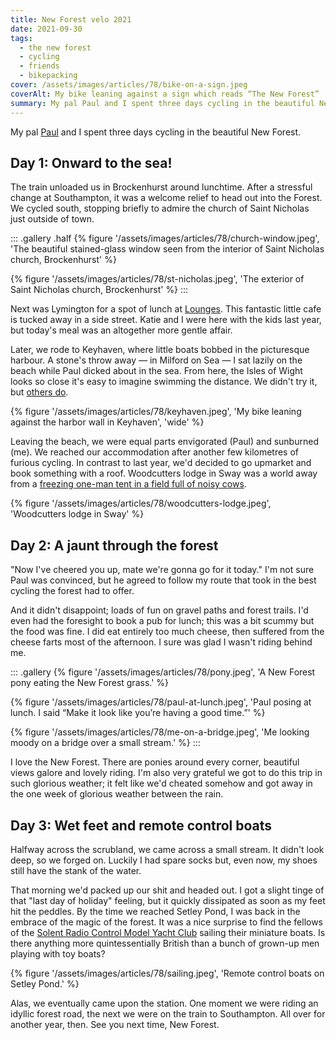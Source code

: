 ```yaml
---
title: New Forest velo 2021
date: 2021-09-30
tags:
  - the new forest
  - cycling
  - friends
  - bikepacking
cover: /assets/images/articles/78/bike-on-a-sign.jpeg
coverAlt: My bike leaning against a sign which reads “The New Forest”
summary: My pal Paul and I spent three days cycling in the beautiful New Forest
---
```

My pal [Paul](https://paulrobertlloyd.com) and I spent three days cycling in the beautiful New Forest. 

## Day 1: Onward to the sea! 

The train unloaded us in Brockenhurst around lunchtime. After a stressful change at Southampton, it was a welcome relief to head out into the Forest. We cycled south, stopping briefly to admire the church of Saint Nicholas just outside of town. 

::: .gallery .half
{% figure '/assets/images/articles/78/church-window.jpeg', 'The beautiful stained-glass window seen from the interior of Saint Nicholas church, Brockenhurst' %}

{% figure '/assets/images/articles/78/st-nicholas.jpeg', 'The exterior of Saint Nicholas church, Brockenhurst' %}
:::

Next was Lymington for a spot of lunch at [Lounges](https://www.tripadvisor.com/Restaurant_Review-g190774-d3455931-Reviews-Lounges_of_Lymington-Lymington_New_Forest_National_Park_Hampshire_Hampshire_Engla.html). This fantastic little cafe is tucked away in a side street. Katie and I were here with the kids last year, but today's meal was an altogether more gentle affair. 

Later, we rode to Keyhaven, where little boats bobbed in the picturesque harbour. A stone's throw away — in Milford on Sea — I sat lazily on the beach while Paul dicked about in the sea. From here, the Isles of Wight looks so close it's easy to imagine swimming the distance. We didn't try it, but [others do](https://www.aspire.org.uk/Event/western-solent-swim). 

{% figure '/assets/images/articles/78/keyhaven.jpeg', 'My bike leaning against the harbor wall in Keyhaven', 'wide' %}

Leaving the beach, we were equal parts envigorated (Paul) and sunburned (me). We reached our accommodation after another few kilometres of furious cycling. In contrast to last year, we'd decided to go upmarket and book something with a roof. Woodcutters lodge in Sway was a world away from a [freezing one-man tent in a field full of noisy cows](/articles/76/). 

{% figure '/assets/images/articles/78/woodcutters-lodge.jpeg', 'Woodcutters lodge in Sway' %}

## Day 2: A jaunt through the forest

"Now I've cheered you up, mate we're gonna go for it today." I'm not sure Paul was convinced, but he agreed to follow my route that took in the best cycling the forest had to offer. 

And it didn't disappoint; loads of fun on gravel paths and forest trails. I'd even had the foresight to book a pub for lunch; this was a bit scummy but the food was fine. I did eat entirely too much cheese, then suffered from the cheese farts most of the afternoon. I sure was glad I wasn't riding behind me.

::: .gallery
{% figure '/assets/images/articles/78/pony.jpeg', 'A New Forest pony eating the New Forest grass.' %}

{% figure '/assets/images/articles/78/paul-at-lunch.jpeg', 'Paul posing at lunch. I said “Make it look like you’re having a good time.”' %}

{% figure '/assets/images/articles/78/me-on-a-bridge.jpeg', 'Me looking moody on a bridge over a small stream.' %}
:::

I love the New Forest. There are ponies around every corner, beautiful views galore and lovely riding. I'm also very grateful we got to do this trip in such glorious weather;  it felt like we'd cheated somehow and got away in the one week of glorious weather between the rain.

## Day 3: Wet feet and remote control boats

Halfway across the scrubland, we came across a small stream. It didn't look deep, so we forged on. Luckily I had spare socks but, even now, my shoes still have the stank of the water.

That morning we'd packed up our shit and headed out. I got a slight tinge of that "last day of holiday" feeling, but it quickly dissipated as soon as my feet hit the peddles. By the time we reached Setley Pond, I was back in the embrace of the magic of the forest. It was a nice surprise to find the fellows of the [Solent Radio Control Model Yacht Club](https://srcmbc.org.uk/) sailing their miniature boats.  Is there anything more quintessentially British than a bunch of grown-up men playing with toy boats?

{% figure '/assets/images/articles/78/sailing.jpeg', 'Remote control boats on Setley Pond.' %}

Alas, we eventually came upon the station. One moment we were riding an idyllic forest road, the next we were on the train to Southampton. All over for another year, then. See you next time, New Forest.